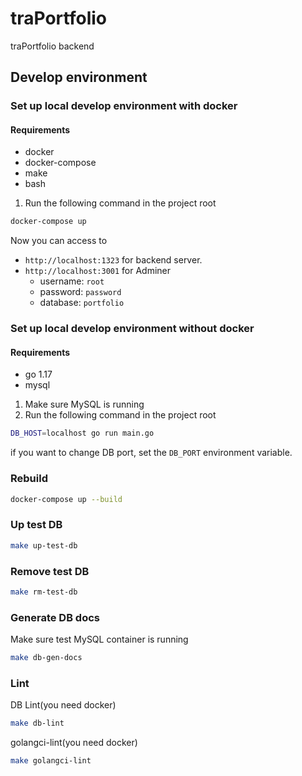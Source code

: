 # traPortfolio

traPortfolio backend

## Develop environment

### Set up local develop environment with docker

#### Requirements

- docker
- docker-compose
- make
- bash

1. Run the following command in the project root

```bash
docker-compose up
```

Now you can access to

- `http://localhost:1323` for backend server.
- `http://localhost:3001` for Adminer
  - username: `root`
  - password: `password`
  - database: `portfolio`

### Set up local develop environment without docker

#### Requirements

- go 1.17
- mysql

1. Make sure MySQL is running
2. Run the following command in the project root

```bash
DB_HOST=localhost go run main.go
```

if you want to change DB port, set the `DB_PORT` environment variable.

### Rebuild

```bash
docker-compose up --build
```

### Up test DB

```bash
make up-test-db
```

### Remove test DB

```bash
make rm-test-db
```

### Generate DB docs

Make sure test MySQL container is running

```bash
make db-gen-docs
```

### Lint

DB Lint(you need docker)

```bash
make db-lint
```

golangci-lint(you need docker)

```bash
make golangci-lint
```

